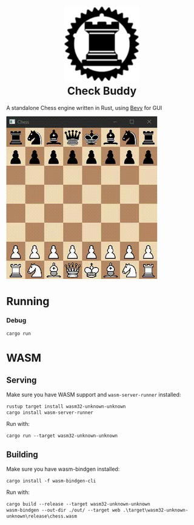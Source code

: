 <h1 align="center">
  <img src="assets/logo128.png" width=200 height=200/><br>
  Check Buddy
  </a>
</h1>

A standalone Chess engine written in Rust, using [Bevy](https://github.com/bevyengine/bevy/) for GUI


![](assets/footage.gif)

# Running

### Debug

```commandline
cargo run
```

# WASM

## Serving

Make sure you have WASM support and `wasm-server-runner` installed:

```commandline
rustup target install wasm32-unknown-unknown
cargo install wasm-server-runner
```

Run with:

```commandline
cargo run --target wasm32-unknown-unknown
```

## Building

Make sure you have wasm-bindgen installed:

```commandline
cargo install -f wasm-bindgen-cli
```

Run with:

```commandline
cargo build --release --target wasm32-unknown-unknown
wasm-bindgen --out-dir ./out/ --target web .\target\wasm32-unknown-unknown\release\chess.wasm
```
